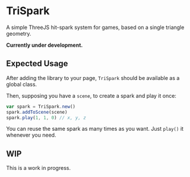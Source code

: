 # TriSpark

A simple ThreeJS hit-spark system for games, based on a single triangle geometry.

__Currently under development.__

## Expected Usage

After adding the library to your page, `TriSpark` should be available as a global class.

Then, supposing you have a `scene`, to create a spark and play it once:

```javascript
var spark = TriSpark.new()
spark.addToScene(scene)
spark.play(1, 1, 0) // x, y, z
```

You can reuse the same spark as many times as you want. Just `play()` it whenever you need.

## WIP

This is a work in progress.
